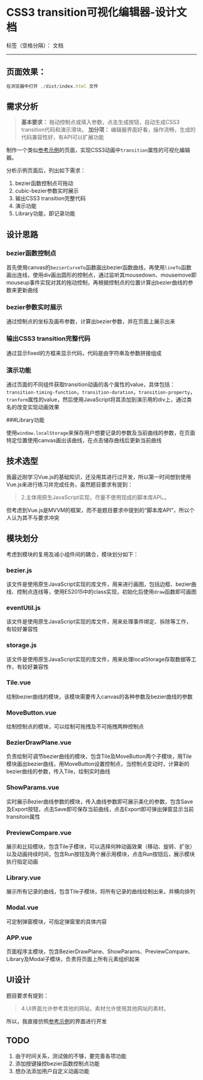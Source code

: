 ﻿# CSS3 transition可视化编辑器-设计文档

标签（空格分隔）： 文档

---
## 页面效果：

```javascript
在浏览器中打开 ./dist/index.html 文件
```


## 需求分析

> **基本要求：**
> 拖动控制点或填入参数，点击生成按钮，自动生成CSS3 transition代码和演示滑块。
> **加分项：**
> 编辑器界面好看，操作流畅，生成的代码兼容性好，有API可以扩展功能

制作一个类似[参考示例](http://cubic-bezier.com/)的页面，实现CSS3动画中`transition`属性的可视化编辑器。

分析示例页面后，列出如下需求：

1. bezier函数控制点可拖动
2. cubic-bezier参数实时展示
3. 输出CSS3 transition完整代码
2. 演示功能
4. Library功能，即记录功能

## 设计思路

### bezier函数控制点

首先使用canvas的`bezierCurveTo`函数画出bezier函数曲线，再使用`lineTo`函数画出连线，使用div画出圆形的控制点，通过监听其mousedown、mousemove即mouseup事件实现对其的拖动控制，再根据控制点的位置计算出bezier曲线的参数来更新曲线

### bezier参数实时展示

通过控制点的坐标及画布参数，计算出bezier参数，并在页面上展示出来

### 输出CSS3 transition完整代码

通过显示fixed的方框来显示代码，代码是由字符串及参数拼接组成

### 演示功能

通过页面的不同组件获取transition动画的各个属性的value，具体包括：`transition-timing-function`，`transition-duration`，`transition-property`，`tranform`属性的value，然后使用JavaScript将其添加到演示用的div上，通过类名的改变实现动画效果

###Library功能

使用`window.localStorage`来保存用户想要记录的参数及当前曲线的参数，在页面特定位置使用canvas画出该曲线，在点击储存曲线后更新当前曲线

## 技术选型

我最近刚学习Vue.js的基础知识，还没用其进行过开发，所以第一时间想到使用Vue.js来进行练习并完成任务，虽然题目要求有提到：

> 2.主体用原生JavaScript实现，尽量不使用现成的脚本库API。。

但考虑到Vue.js是MVVM的框架，而不是题目要求中提到的“脚本库API”，所以个人认为其不与要求冲突

## 模块划分

考虑到模块的复用及减小组件间的耦合，模块划分如下：

### bezier.js

该文件是使用原生JavaScript实现的库文件，用来进行画图，包括边框、bezier曲线、控制点连线等，使用ES2015中的class实现，初始化后使用`draw`函数即可画图

### eventUtil.js

该文件是使用原生JavaScript实现的库文件，用来处理事件绑定、拆除等工作，有较好兼容性

### storage.js

该文件是使用原生JavaScript实现的库文件，用来处理localStorage存取数据等工作，有较好兼容性

### Tile.vue

绘制bezier曲线的模块，该模块需要传入canvas的各种参数及bezier曲线的参数

### MoveButton.vue

绘制控制点的模块，可以绘制可拖拽及不可拖拽两种控制点

### BezierDrawPlane.vue

负责绘制可调节bezier曲线的模块，包含Tile及MoveButton两个子模块，用Tile模块画出bezier曲线，用MoveButton设置控制点，当控制点变动时，计算新的bezier曲线的参数，传入Tile，绘制实时曲线

### ShowParams.vue

实时展示Bezier曲线参数的模块，传入曲线参数即可展示美化的参数，包含Save及Export按钮，点击Save即可保存当前曲线，点击Export即可弹出弹窗显示当前transitoin属性

### PreviewCompare.vue

展示和比较模块，包含Tile子模块，可以选择何种动画效果（移动、旋转、扩张）以及动画持续时间，包含Run按钮及两个展示用模块，点击Run按钮后，展示模块执行指定动画

### Library.vue

展示所有记录的曲线，包含Tile子模块，将所有记录的曲线绘制出来，并横向排列

### Modal.vue

可定制弹窗模块，可指定弹窗里的具体内容

### APP.vue

页面程序主模块，包含BezierDrawPlane、ShowParams、PreviewCompare、Library及Modal子模块，负责将页面上所有元素组织起来

## UI设计

题目要求有提到：

> 4.UI界面允许参考其他的网站，素材允许使用其他网站的素材。

所以，我直接仿照[参考示例](http://cubic-bezier.com/)的界面进行开发

## TODO

1. 由于时间关系，测试做的不够，要完善各项功能
2. 添加按键操控bezier函数控制点功能
3. 想办法添加用户自定义动画功能
